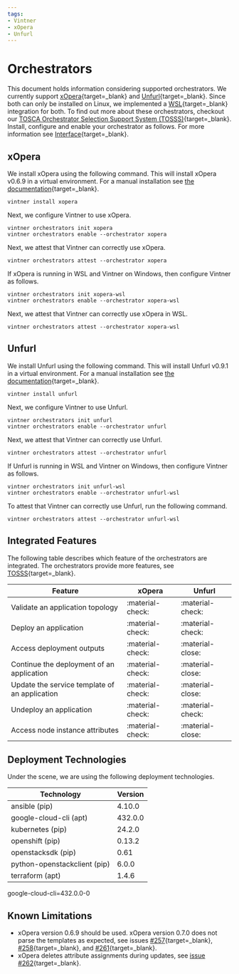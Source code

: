 ```yaml
---
tags:
- Vintner
- xOpera
- Unfurl
---
```


# Orchestrators

This document holds information considering supported orchestrators. 
We currently support [xOpera](https://github.com/xlab-si/xopera-opera){target=_blank} and [Unfurl](https://github.com/onecommons/unfurl){target=_blank}.
Since both can only be installed on Linux, we implemented a [WSL](https://docs.microsoft.com/en-us/windows/wsl){target=_blank} integration for both.
To find out more about these orchestrators, checkout our [TOSCA Orchestrator Selection Support System (TOSSS)](https://tosss.opentosca.org){target=_blank}.
Install, configure and enable your orchestrator as follows.
For more information see [Interface](interface.md){target=_blank}.

## xOpera

We install xOpera using the following command.
This will install xOpera v0.6.9 in a virtual environment.
For a manual installation see [the documentation](https://xlab-si.github.io/xopera-docs/02-cli.html#installation){target=_blank}.

```shell linenums="1"
vintner install xopera
```

Next, we configure Vintner to use xOpera.

```shell linenums="1"
vintner orchestrators init xopera
vintner orchestrators enable --orchestrator xopera
```

Next, we attest that Vintner can correctly use xOpera.

```shell linenums="1"
vintner orchestrators attest --orchestrator xopera
```

If xOpera is running in WSL and Vintner on Windows, then configure Vintner as follows.

```shell linenums="1"
vintner orchestrators init xopera-wsl
vintner orchestrators enable --orchestrator xopera-wsl
```

Next, we attest that Vintner can correctly use xOpera in WSL.

```shell linenums="1"
vintner orchestrators attest --orchestrator xopera-wsl
```


## Unfurl

We install Unfurl using the following command.
This will install Unfurl v0.9.1 in a virtual environment.
For a manual installation see [the documentation](https://docs.unfurl.run/README.html#installation){target=_blank}.

```shell linenums="1"
vintner install unfurl
```

Next, we configure Vintner to use Unfurl.

```shell linenums="1"
vintner orchestrators init unfurl
vintner orchestrators enable --orchestrator unfurl
```

Next, we attest that Vintner can correctly use Unfurl.

```shell linenums="1"
vintner orchestrators attest --orchestrator unfurl
```

If Unfurl is running in WSL and Vintner on Windows, then configure Vintner as follows.

```shell linenums="1"
vintner orchestrators init unfurl-wsl
vintner orchestrators enable --orchestrator unfurl-wsl
```

To attest that Vintner can correctly use Unfurl, run the following command.

```shell linenums="1"
vintner orchestrators attest --orchestrator unfurl-wsl
```

## Integrated Features

The following table describes which feature of the orchestrators are integrated. 
The orchestrators provide more features, see [TOSSS](https://tosss.opentosca.org){target=_blank}.

| Feature                                       | xOpera           | Unfurl           |
|-----------------------------------------------|------------------|------------------|
| Validate an application topology              | :material-check: | :material-check: |
| Deploy an application                         | :material-check: | :material-check: |
| Access deployment outputs                     | :material-check: | :material-close: |
| Continue the deployment of an application     | :material-check: | :material-close: | 
| Update the service template of an application | :material-check: | :material-close: | 
| Undeploy an application                       | :material-check: | :material-check: |
| Access node instance attributes               | :material-check: | :material-close: |


## Deployment Technologies 

Under the scene, we are using the following deployment technologies.

| Technology                   | Version |
|------------------------------|---------|
| ansible (pip)                | 4.10.0  |
| google-cloud-cli (apt)       | 432.0.0 | 
| kubernetes (pip)             | 24.2.0  |
| openshift (pip)              | 0.13.2  |
| openstacksdk (pip)           | 0.61    |
| python-openstackclient (pip) | 6.0.0   |
| terraform (apt)              | 1.4.6   |


google-cloud-cli=432.0.0-0

## Known Limitations
- xOpera version 0.6.9 should be used. xOpera version 0.7.0 does not parse the templates as expected, see issues
  [#257](https://github.com/xlab-si/xopera-opera/issues/257){target=_blank},
  [#258](https://github.com/xlab-si/xopera-opera/issues/258){target=_blank}, and
  [#261](https://github.com/xlab-si/xopera-opera/issues/261){target=_blank}.
- xOpera deletes attribute assignments during updates, see [issue #262](https://github.com/xlab-si/xopera-opera/issues/262){target=_blank}.
